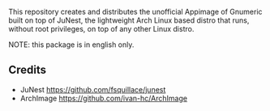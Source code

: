 This repository creates and distributes the unofficial Appimage of Gnumeric built on top of JuNest, the lightweight Arch Linux based distro that runs, without root privileges, on top of any other Linux distro.

NOTE: this package is in english only.

## Credits
- JuNest https://github.com/fsquillace/junest
- ArchImage https://github.com/ivan-hc/ArchImage

